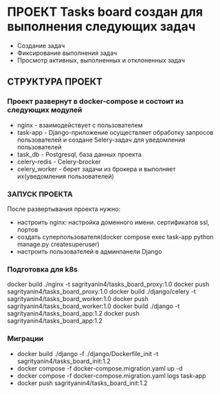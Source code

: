 # ПРОЕКТ Tasks board создан для выполнения следующих задач
- Создание задач
- Фиксирование выполнения задач
- Просмотр активных, выполненных и отклоненных задач

## СТРУКТУРА ПРОЕКТ
### Проект развернут в docker-compose и состоит из следующих модулей
- nginx - взаимодействует с пользователем
- task-app - Django-приложение осуществляет обработку запросов пользователей и 
    создане Selery-задач для уведомления пользователей
- task_db - Postgresql, база данных проекта
- celery-redis - Celery-brocker
- celery_worker - берет задачи из брокера и выполняет их(уведомления пользователей)

### ЗАПУСК ПРОЕКТА
После развертывания проекта нужно:
- настроить nginx: настройка доменного имени. сертификатов ssl, портов
- создать суперпользователя(docker compose exec task-app python manage.py createsuperuser)
- настроить пользователей в админпанели Django

### Подготовка для k8s
docker build ./nginx -t sagrityanin4/tasks_board_proxy:1.0
docker push sagrityanin4/tasks_board_proxy:1.0
docker build ./django/celery -t sagrityanin4/tasks_board_worker:1.0
docker push sagrityanin4/tasks_board_worker:1.0
docker build ./django -t sagrityanin4/tasks_board_app:1.2
docker push sagrityanin4/tasks_board_app:1.2

### Миграции
- docker build ./django -f ./django/Dockerfile_init -t sagrityanin4/tasks_board_init:1.2
- docker compose -f docker-compose.migration.yaml up -d
- docker compose -f docker-compose.migration.yaml logs task-app
- docker push sagrityanin4/tasks_board_init:1.2
